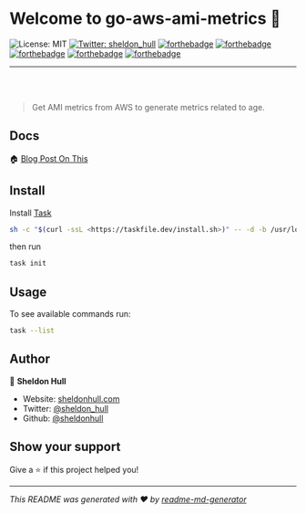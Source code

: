 # Welcome to go-aws-ami-metrics 👋

![License: MIT](https://img.shields.io/badge/License-MIT-yellow.svg)
[![Twitter: sheldon_hull](https://img.shields.io/twitter/follow/sheldon_hull.svg?style=social)](https://twitter.com/sheldon_hull) [![forthebadge](https://forthebadge.com/images/badges/gluten-free.svg)](https://forthebadge.com) [![forthebadge](https://forthebadge.com/images/badges/uses-badges.svg)](https://forthebadge.com) [![forthebadge](https://forthebadge.com/images/badges/built-by-developers.svg)](https://forthebadge.com) [![forthebadge](https://forthebadge.com/images/badges/made-with-go.svg)](https://forthebadge.com)
[![forthebadge](https://forthebadge.com/images/badges/works-on-my-machine.svg)](https://forthebadge.com)

---
<br>
<br>

> Get AMI metrics from AWS to generate metrics related to age.

## Docs

🏠 [Blog Post On This](https://www.sheldonhull.com/blog/using-aws-sdk-with-go-for-ec2-ami-metrics)

## Install

Install [Task](https://taskfile.dev/#/)

```sh
sh -c "$(curl -ssL <https://taskfile.dev/install.sh>)" -- -d -b /usr/local/bin
```

then run

```sh
task init
```

## Usage

To see available commands run:

```sh
task --list
```

## Author

👤 **Sheldon Hull**

* Website: [sheldonhull.com](https://www.sheldonhull.com)
* Twitter: [@sheldon\_hull](https://twitter.com/sheldon_hull)
* Github: [@sheldonhull](https://github.com/sheldonhull)

## Show your support

Give a ⭐️ if this project helped you!

***
_This README was generated with ❤️ by [readme-md-generator](https://github.com/kefranabg/readme-md-generator)_
